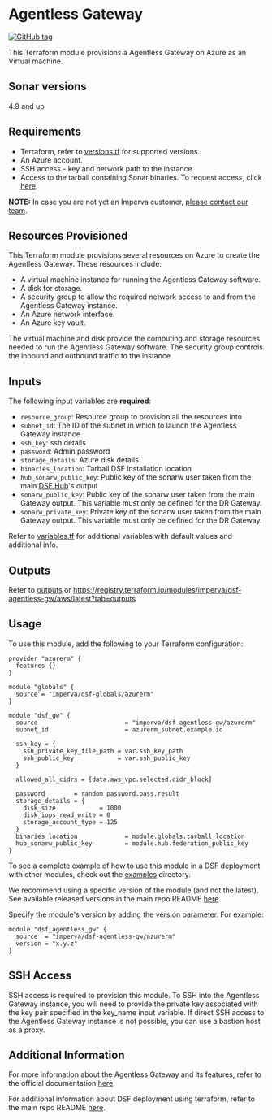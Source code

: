 # Agentless Gateway
[![GitHub tag](https://img.shields.io/github/v/tag/imperva/dsfkit.svg)](https://github.com/imperva/dsfkit/tags)

This Terraform module provisions a Agentless Gateway on Azure as an Virtual machine.

## Sonar versions
4.9 and up

## Requirements
* Terraform, refer to [versions.tf](versions.tf) for supported versions.
* An Azure account.
* SSH access - key and network path to the instance.
* Access to the tarball containing Sonar binaries. To request access, click [here](https://docs.google.com/forms/d/e/1FAIpQLSdnVaw48FlElP9Po_36LLsZELsanzpVnt8J08nymBqHuX_ddA/viewform).

**NOTE:** In case you are not yet an Imperva customer, [please contact our team](https://www.imperva.com/contact-us/).

## Resources Provisioned
This Terraform module provisions several resources on Azure to create the Agentless Gateway. These resources include:
* A virtual machine instance for running the Agentless Gateway software.
* A disk for storage.
* A security group to allow the required network access to and from the Agentless Gateway instance.
* An Azure network interface.
* An Azure key vault.

The virtual machine and disk provide the computing and storage resources needed to run the Agentless Gateway software. The security group controls the inbound and outbound traffic to the instance

## Inputs

The following input variables are **required**:

* `resource_group`: Resource group to provision all the resources into
* `subnet_id`: The ID of the subnet in which to launch the Agentless Gateway instance
* `ssh_key`: ssh details
* `password`: Admin password
* `storage_details`: Azure disk details
* `binaries_location`: Tarball DSF installation location
* `hub_sonarw_public_key`: Public key of the sonarw user taken from the main [DSF Hub](../hub)'s output
* `sonarw_public_key`: Public key of the sonarw user taken from the main Gateway output. This variable must only be defined for the DR Gateway.
* `sonarw_private_key`: Private key of the sonarw user taken from the main Gateway output. This variable must only be defined for the DR Gateway.

Refer to [variables.tf](variables.tf) for additional variables with default values and additional info.

## Outputs

Refer to [outputs](outputs.tf) or https://registry.terraform.io/modules/imperva/dsf-agentless-gw/aws/latest?tab=outputs

## Usage

To use this module, add the following to your Terraform configuration:

```
provider "azurerm" {
  features {}
}

module "globals" {
  source = "imperva/dsf-globals/azurerm"
}

module "dsf_gw" {
  source                        = "imperva/dsf-agentless-gw/azurerm"
  subnet_id                     = azurerm_subnet.example.id

  ssh_key = {
    ssh_private_key_file_path = var.ssh_key_path
    ssh_public_key            = var.ssh_public_key
  }

  allowed_all_cidrs = [data.aws_vpc.selected.cidr_block]

  password        = random_password.pass.result
  storage_details = {
    disk_size            = 1000
    disk_iops_read_write = 0
    storage_account_type = 125
  }
  binaries_location             = module.globals.tarball_location
  hub_sonarw_public_key         = module.hub.federation_public_key
}
```

To see a complete example of how to use this module in a DSF deployment with other modules, check out the [examples](../../../examples/) directory.

We recommend using a specific version of the module (and not the latest).
See available released versions in the main repo README [here](https://github.com/imperva/dsfkit#version-history).

Specify the module's version by adding the version parameter. For example:

```
module "dsf_agentless_gw" {
  source  = "imperva/dsf-agentless-gw/azurerm"
  version = "x.y.z"
}
```

## SSH Access
SSH access is required to provision this module. To SSH into the Agentless Gateway instance, you will need to provide the private key associated with the key pair specified in the key_name input variable. If direct SSH access to the Agentless Gateway instance is not possible, you can use a bastion host as a proxy.

## Additional Information

For more information about the Agentless Gateway and its features, refer to the official documentation [here](https://docs.imperva.com/bundle/v4.12-sonar-user-guide/page/80401.htm). 

For additional information about DSF deployment using terraform, refer to the main repo README [here](https://github.com/imperva/dsfkit/tree/1.7.32).